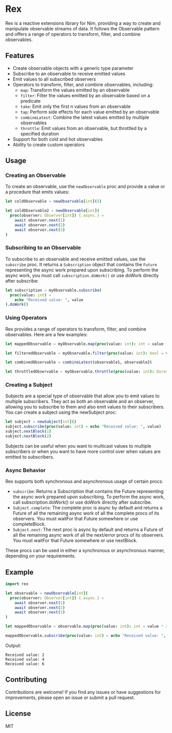 # Rex

Rex is a reactive extensions library for Nim, providing a way to create and manipulate observable streams of data. It follows the Observable pattern and offers a range of operators to transform, filter, and combine observables.

## Features

- Create observable objects with a generic type parameter
- Subscribe to an observable to receive emitted values
- Emit values to all subscribed observers
- Operators to transform, filter, and combine observables, including:
  - `map`: Transform the values emitted by an observable
  - `filter`: Filter the values emitted by an observable based on a predicate
  - `take`: Emit only the first n values from an observable
  - `tap`: Perform side effects for each value emitted by an observable
  - `combineLatest`: Combine the latest values emitted by multiple observables
  - `throttle`: Emit values from an observable, but throttled by a specified duration
- Support for both cold and hot observables
- Ability to create custom operators

## Usage

### Creating an Observable

To create an observable, use the `newObservable` proc and provide a value or a procedure that emits values:

```nim
let coldObservable = newObservable[int](5)

let coldObservable2 = newObservable[int](
  proc(observer: Observer[int]) {.async.} =
    await observer.next(1)
    await observer.next(2)
    await observer.next(3)
)
```

### Subscribing to an Observable

To subscribe to an observable and receive emitted values, use the `subscribe` proc. It returns a `Subscription` object that contains the `Future` representing the async work prepared upon subscribing. To perform the async work, you must call `subscription.doWork()` or use doWork directly after subscribe:

```nim
let subscription = myObservable.subscribe(
  proc(value: int) =
    echo "Received value: ", value
).doWork()
```

### Using Operators

Rex provides a range of operators to transform, filter, and combine observables. Here are a few examples:

```nim
let mappedObservable = myObservable.map(proc(value: int): int = value * 2)

let filteredObservable = myObservable.filter(proc(value: int): bool = value mod 2 == 0)

let combinedObservable = combineLatest(observable1, observable2)

let throttledObservable = myObservable.throttle(proc(value: int): Duration = initDuration(milliseconds = 50))
```

### Creating a Subject

Subjects are a special type of observable that allow you to emit values to multiple subscribers. They act as both an observable and an observer, allowing you to subscribe to them and also emit values to their subscribers. You can create a subject using the newSubject proc:

```nim
let subject = newSubject[int]()
subject.subscribe(proc(value: int) = echo "Received value: ", value)
subject.nextBlock(1)
subject.nextBlock(2)
```
Subjects can be useful when you want to multicast values to multiple subscribers or when you want to have more control over when values are emitted to subscribers.

### Async Behavior
Rex supports both synchronous and asynchronous usage of certain procs:

- `subscribe`: Returns a Subscription that contains the Future representing the async work prepared upon subscribing. To perform the async work, call subscription.doWork() or use doWork directly after subscribe.
- `Subject.complete`: The complete proc is async by default and returns a Future of all the remaining async work of all the complete procs of its observers. You must waitFor that Future somewhere or use completeBlock.
- `Subject.next`: The next proc is async by default and returns a Future of all the remaining async work of all the next/error procs of its observers. You must waitFor that Future somewhere or use nextBlock.

These procs can be used in either a synchronous or asynchronous manner, depending on your requirements.

## Example

```nim
import rex

let observable = newObservable[int](
  proc(observer: Observer[int]) {.async.} =
    await observer.next(1)
    await observer.next(2)
    await observer.next(3)
)

let mappedObservable = observable.map(proc(value: int): int = value * 2)

mappedObservable.subscribe(proc(value: int) = echo "Received value: ", value).doWork()
```

Output:
```
Received value: 2
Received value: 4
Received value: 6
```

## Contributing

Contributions are welcome! If you find any issues or have suggestions for improvements, please open an issue or submit a pull request.

## License
MIT
